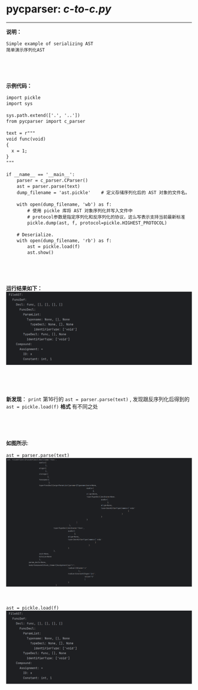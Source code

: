 # pycparser: *c-to-c.py*

---
**说明：**

    Simple example of serializing AST
    简单演示序列化AST


<br>
<br>
<br>


**示例代码：**
```python{.line-numbers}
import pickle
import sys

sys.path.extend(['.', '..'])
from pycparser import c_parser

text = r"""
void func(void)
{
  x = 1;
}
"""

if __name__ == '__main__':
    parser = c_parser.CParser()
    ast = parser.parse(text)
    dump_filename = 'ast.pickle'    # 定义存储序列化后的 AST 对象的文件名。

    with open(dump_filename, 'wb') as f:
        # 使用 pickle 库将 AST 对象序列化并写入文件中
        # protocol参数是指定序列化和反序列化的协议，这么写表示支持当前最新标准
        pickle.dump(ast, f, protocol=pickle.HIGHEST_PROTOCOL)

    # Deserialize.
    with open(dump_filename, 'rb') as f:
        ast = pickle.load(f)
        ast.show()

```

<br>
<br>
<br>


**运行结果如下：**
![Alt text](image-3.png)


<br>
<br>
<br>


**新发现**：
`print` 第16行的 `ast = parser.parse(text)` , 发现跟反序列化后得到的 `ast = pickle.load(f)` **格式** 有不同之处

<br>
<br>
<br>

**如图所示**:

`ast = parser.parse(text)`
![Alt text](image-2.png)


<br>


`ast = pickle.load(f)`
![Alt text](image-3.png)

